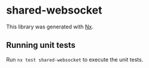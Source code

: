 # shared-websocket

This library was generated with [Nx](https://nx.dev).

## Running unit tests

Run `nx test shared-websocket` to execute the unit tests.

